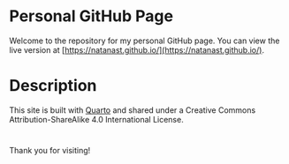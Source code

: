 # Personal GitHub Page
Welcome to the repository for my personal GitHub page. You can view the live version at [https://natanast.github.io/](https://natanast.github.io/). 

# Description
This site is built with [Quarto](https://quarto.org/) and shared under a Creative Commons Attribution-ShareAlike 4.0 International License. 

#
Thank you for visiting!
